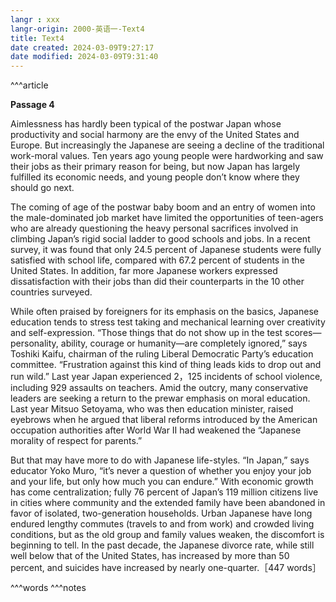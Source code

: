 ```yaml
---
langr : xxx
langr-origin: 2000-英语一-Text4
title: Text4
date created: 2024-03-09T9:27:17
date modified: 2024-03-09T9:31:40
---
```


^^^article

**Passage 4**

Aimlessness has hardly been typical of the postwar Japan whose productivity and social harmony are the envy of the United States and Europe. But increasingly the Japanese are seeing a decline of the traditional work-moral values. Ten years ago young people were hardworking and saw their jobs as their primary reason for being, but now Japan has largely fulfilled its economic needs, and young people don’t know where they should go next.

The coming of age of the postwar baby boom and an entry of women into the male-dominated job market have limited the opportunities of teen-agers who are already questioning the heavy personal sacrifices involved in climbing Japan’s rigid social ladder to good schools and jobs. In a recent survey, it was found that only 24.5 percent of Japanese students were fully satisfied with school life, compared with 67.2 percent of students in the United States. In addition, far more Japanese workers expressed dissatisfaction with their jobs than did their counterparts in the 10 other countries surveyed.

While often praised by foreigners for its emphasis on the basics, Japanese education tends to stress test taking and mechanical learning over creativity and self-expression. “Those things that do not show up in the test scores—personality, ability, courage or humanity—are completely ignored,” says Toshiki Kaifu, chairman of the ruling Liberal Democratic Party’s education committee. “Frustration against this kind of thing leads kids to drop out and run wild.” Last year Japan experienced 2，125 incidents of school violence, including 929 assaults on teachers. Amid the outcry, many conservative leaders are seeking a return to the prewar emphasis on moral education. Last year Mitsuo Setoyama, who was then education minister, raised eyebrows when he argued that liberal reforms introduced by the American occupation authorities after World War II had weakened the “Japanese morality of respect for parents.”

But that may have more to do with Japanese life-styles. “In Japan,” says educator Yoko Muro, “it’s never a question of whether you enjoy your job and your life, but only how much you can endure.” With economic growth has come centralization; fully 76 percent of Japan’s 119 million citizens live in cities where community and the extended family have been abandoned in favor of isolated, two-generation households. Urban Japanese have long endured lengthy commutes (travels to and from work) and crowded living conditions, but as the old group and family values weaken, the discomfort is beginning to tell. In the past decade, the Japanese divorce rate, while still well below that of the United States, has increased by more than 50 percent, and suicides have increased by nearly one-quarter.［447 words］




^^^words
^^^notes
